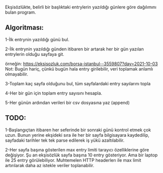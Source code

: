 Ekşisözlükte, belirli bir başlıktaki entrylerin yazıldığı günlere göre dağılımını bulan program.

## Algoritması:

1-İlk entrynin yazıldığı günü bul.

2-İlk entrynin yazıldığı günden itibaren bir artarak her bir gün yazılan entrylerin olduğu sayfaya git.

örneğin: https://eksisozluk.com/borsa-istanbul--3559807?day=2021-10-03
Not: Bugün hariç, çünkü bugün hala entry girilebilir, veri toplamak anlamlı olmayabilir.

3-Toplam kaç sayfa olduğunu bul, tüm sayfalardaki entry sayılarını topla

4-Her bir gün için toplam entry sayısını hesapla.

5-Her günün ardından verileri bir csv dosyasına yaz (append)

## TODO:

1-Başlangıçtan itibaren her seferinde bir sonraki günü kontrol etmek çok uzun.
Bunun yerine ekşideki sıra ile her bir sayfa bilgisayara kaydedilip, 
sayfadaki tarihler tek tek parse edilerek iş yükü azaltılabilir. 

2-Her sayfa başına gösterilen max entry limiti tarayıcı özelliklerine göre değişiyor.
Şu an ekşisözlük sayfa başına 10 entry gösteriyor. Ama bir laptop ile 25 entry görülebiliyor.
Muhtemelen HTTP headerlerı ile max limit artırılarak daha az istekle veriler toplanabilir. 
